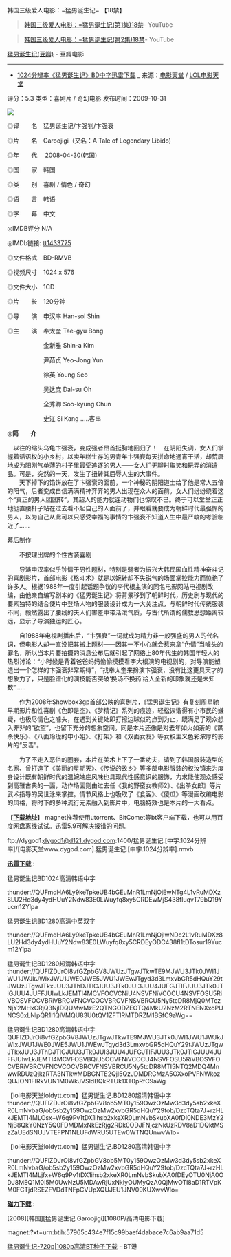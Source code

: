 韩国三级爱人电影：=猛男诞生记= 【18禁】



> [韩国三级爱人电影：=猛男诞生记(第1集)18禁](https://www.youtube.com/watch?v=-CTHnYCzCF4)- YouTube

> [韩国三级爱人电影：=猛男诞生记(第2集)18禁](https://www.youtube.com/watch?v=o3PS9KWv_Ls)- YouTube

[猛男诞生记(豆瓣)](https://movie.douban.com/subject/3126138/) - 豆瓣电影


------------------------------------------------------------

- [1024分辨率《猛男诞生记》BD中字迅雷下载](https://www.dy2018.com/html/gndy/jddy/20091031/22608.html
) _ 来源：[电影天堂](https://www.dy2018.com/) / [LOL电影天堂](https://www.dytt789.com/)


评分：5.3 类型：喜剧片 / 奇幻电影 发布时间：2009-10-31
 
 <img src="https://camo.githubusercontent.com/2f7a8d3c635ceadb935df948344e46ab3d68ffc1/68747470733a2f2f696d67312e646f7562616e696f2e636f6d2f766965772f70686f746f2f735f726174696f5f706f737465722f7075626c69632f70323230373636393134392e776562703f7261773d74727565?raw=true"/>

◎译　　名　猛男诞生记/卞强钊/卞强衰

◎片　　名　Garoojigi（又名：A Tale of Legendary Libido)

◎年　　代　 2008-04-30(韩国)

◎国　　家　韩国

◎类　　别　喜剧 / 情色 / 奇幻

◎语　　言　韩语

◎字　　幕　中文

◎IMDB评分 N/A

◎IMDb链接: [tt1433775](https://www.imdb.com/title/tt1433775)

◎文件格式　BD-RMVB

◎视频尺寸　1024 x 576

◎文件大小　1CD

◎片　　长　120分钟

◎导　　演　申汉率 Han-sol Shin

◎主　　演　奉太奎 Tae-gyu Bong 

　　　　　　金新雅 Shin-a Kim 
      
　　　　　　尹茹贞 Yeo-Jong Yun 
      
　　　　　　徐英 Young Seo 
      
　　　　　　吴达庶 Dal-su Oh 
      
　　　　　　全秀卿 Soo-kyung Chun 
      
　　　　　　史江 Si Kang .....客串


◎**简　　介**

　以往的缩头乌龟卞强衰，变成强者昂首挺胸地回归了！　在阴阳失调，女人们掌握着话语权的小乡村，以卖年糕生存的男青年卞强衰每天拼命地通宵干活，却荒唐地成为阳刚气单薄的村子里最受追逐的男人——女人们无聊时取笑和玩弄的消遣品。可是，突然的一天，发生了扭转其屈辱人生的大事件。<BR>　　天下掉下的馅饼放在了卞强衰的面前，一个神秘的阴阳道士给了他是常人五倍的阳气，后者变成自信满满精神弈弈的男人出现在众人的面前。女人们纷纷绕着这个“真正的男人团团转”，其超人的能力就连动物们也惊叹不已。终于可以堂堂正正地挺直腰杆子站在过去看不起自己的人面前了，并眼看就要成为朝鲜时代最强悍的男人，以为自己从此可以只感受幸福的事情的卞强衰不知道人生中最严峻的考验临近了……

幕后制作

　　不按理出牌的个性古装喜剧

　　导演申汉率似乎钟情于男性题材，特别是弱者为振兴大韩民国血性精神奋斗记的喜剧影片，首部电影《格斗术》就是以婉转却不失锐气的场面掌控能力而惊艳了许多人。根据1988年一度引起话题争议的李代根主演的同名电影网站电视剧改编，由他亲自编写剧本的《猛男诞生记》将背景移到了朝鲜时代，历史剧与现代的要素独特的结合使片中登场人物的服装设计成为一大关注点，与朝鲜时代传统服装不同，毅然露出了腰线的夫人们害羞中带活泼气质，与古代所谓的儒教思想距离较远，显示了导演独运的匠心。
  
　　自1988年电视剧播出后，“卞强衰”一词就成为精力非一般强盛的男人的代名词，但电影人却一直没把其搬上题材——因其一不小心就会惹来拿“色情”当噱头的罪名，所以当本片要拍摄的消息公布后就引起了网络上80年代生的韩国年轻人的热烈讨论：“小时候是背着爸爸妈妈偷偷摸摸看李大根演的电视剧的，对导演能塑造出一个怎样的卞强衰非常期待”，“找奉太奎来扮演卞强衰，没有比这更具天才的想象力了，只是脸谱化的演技能否突破‘换汤不换药’给人全新的印象就还是未知数”……
  
　　作为2008年Showbox3gp首部公映的喜剧片，《猛男诞生记》有复刻周星驰早期影片和性喜剧《色即是空》、《梦精记》系列的痕迹，轻松诙谐得有小市民的嫌疑，也极尽情色之噱头，在遇到关键处即打擦边球似的点到为止，既满足了观众想入非非的“欲望”，也留下充分的想象空间。同是本片还像是对去年如火如荼的《谋杀快乐》、《八面玲珑的申小姐》、《打架》和《双面女友》等女权主义色彩浓厚的影片的“反击”。
  
　　为了不走入恶俗的圈套，本片在美术上下了一番功夫，请到了韩国服装造型的名家、曾打造了《美丽的星期天》、《传说的故乡》等多部电影服装的权汝镇来为度身设计既有朝鲜时代的温婉端庄风味也具现代性感意识的服饰，力求能使观众感受到高雅古典的一面，动作场面则由过去任《我的野蛮女教师2》、《出拳女郎》等片武术指导的吴世泳来掌控。情节风格上也吸取了《食客》、《傻瓜》等漫画改编电影的风格，将时下的多种流行元素融入到影片中，电脑特效也是本片的一大看点。



【[**下载地址**](https://www.dy2018.com/)】 magnet推荐使用utorrent、BitComet等bt客户端下载，也可以用百度网盘离线试试。迅雷5.9可解决报错的问题。


ftp://dygod1:dygod1@d121.dygod.com:1400/猛男诞生记.[中字.1024分辨率]/[电影天堂www.dygod.com].猛男诞生记.[中字.1024分辨率].rmvb

[**迅雷下载**](https://www.dytt789.com/Xijudianying/MNDSJ/) :

猛男诞生记BD1024高清韩语中字

  thunder://QUFmdHA6Ly9keTpkeUB4bGEuMnR1LmNjOjEwNTg4L1vRuMDXz8LU2Hd3dy4ydHUuY2Ndw83E0LWuyfq8xy5CRDEwMjS438fluqvT79bQ19Yucm12Ylpa

猛男诞生记BD1280高清中英双字

  thunder://QUFmdHA6Ly9keTpkeUB4bGEuMnR1LmNjOjIwNDc2L1vRuMDXz8LU2Hd3dy4ydHUuY2Ndw83E0LWuyfq8xy5CRDEyODC438fl1tDTosur19Yucm12Ylpa

猛男诞生记BD1280超清韩语中字
 thunder://QUFlZDJrOi8vfGZpbGV8JWUzJTgwJTkwTE9MJWU3JTk0JWI1JWU1JWJkJWIxJWU1JWE0JWE5JWU1JWEwJTgyd3d3LmxvbGR5dHQuY29tJWUzJTgwJTkxJUU3JThDJTlCJUU3JTk0JUI3JUU4JUFGJTlFJUU3JTk0JTlGJUU4JUFFJUIwLkJEMTI4MCVFOCVCNiU4NSVFNiVCOCU4NSVFOSU5RiVBOSVFOCVBRiVBRCVFNCVCOCVBRCVFNSVBRCU5Ny5tcDR8MjQ0MTczNjY2MHxCRjQ3NjlDQUMwMzE2QTNGODZEOTQ4MkU2NzM2RTNENXxoPUNCS0xLNlpQR1I1QlVMQU83U0tQV1ZFTlRMTDRZM1BSfC9aWg==

猛男诞生记BD1280高清韩语中字
 QUFlZDJrOi8vfGZpbGV8JWUzJTgwJTkwTE9MJWU3JTk0JWI1JWU1JWJkJWIxJWU1JWE0JWE5JWU1JWEwJTgyd3d3LmxvbGR5dHQuY29tJWUzJTgwJTkxJUU3JThDJTlCJUU3JTk0JUI3JUU4JUFGJTlFJUU3JTk0JTlGJUU4JUFFJUIwLkJEMTI4MCVFOSVBQiU5OCVFNiVCOCU4NSVFOSU5RiVBOSVFOCVBRiVBRCVFNCVCOCVBRCVFNSVBRCU5Ny5tcDR8MTI5NTQ2MDQ4MnwwRDUzQjkzRTA3NTkwMDBGNTE2QjI5QzJDMDRCMzA5OXxoPVFNWkozQUJON1FIRkVUN1M0WkJVSldBQkRTUk1XT0pRfC9aWg

【lol电影天堂loldytt.com】猛男诞生记.BD1280超清韩语中字
 thunder://QUFlZDJrOi8vfGZpbGV8ob5MT0y159OwzOzMw3d3dy5sb2xkeXR0LmNvbaG/ob5sb2y159OwzOzMw2xvbGR5dHQuY29tob/DzcTQta7J+rzHLkJEMTI4MLOsx+W6q9Pv1tDX1ihsb2xkeXR0LmNvbSkubXA0fDI0NDE3MzY2NjB8QkY0NzY5Q0FDMDMxNkEzRjg2RDk0ODJFNjczNkUzRDV8aD1DQktMSzZaUEdSNUJVTEFPN1NLUFdWRU5UTEw0WTNQUnwvWlo=

【lol电影天堂loldytt.com】猛男诞生记.BD1280高清韩语中字

thunder://QUFlZDJrOi8vfGZpbGV8ob5MT0y159OwzOzMw3d3dy5sb2xkeXR0LmNvbaG/ob5sb2y159OwzOzMw2xvbGR5dHQuY29tob/DzcTQta7J+rzHLkJEMTI4MLjfx+W6q9Pv1tDX1ihsb2xkeXR0LmNvbSkubXA0fDEyOTU0NjA0ODJ8MEQ1M0I5M0UwNzU5MDAwRjUxNkIyOUMyQzA0QjMwOTl8aD1RTVpKM0FCTjdRSEZFVDdTNFpCVUpXQUJEU1JNV09KUXwvWlo=

[**磁力下载**](https://www.dytt789.com/Xijudianying/MNDSJ/) :

[2008][韩国][猛男诞生记 Garoojigi][1080P/高清电影下载]

magnet:?xt=urn:btih:57965c434e7f15c99baef4dabace7c6ab9aa71d5


[猛男诞生记-720p|1080p高清BT种子下载](http://www.btgang.com/subject/4857.html) - BT港
